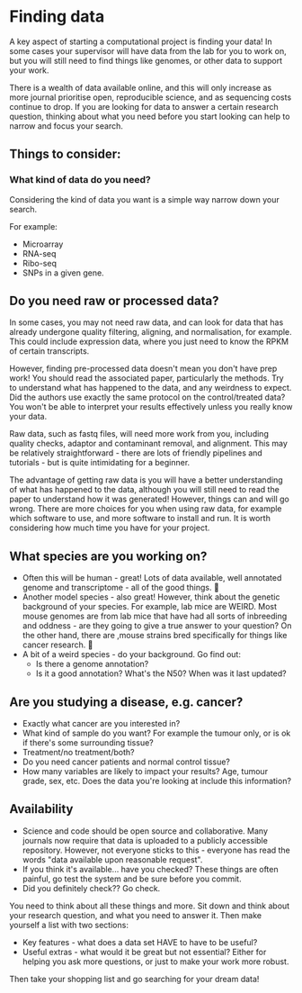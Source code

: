 # Finding data

A key aspect of starting a computational project is finding your data!
In some cases your supervisor will have data from the lab for you to work on, but you will still need to find things like genomes, or other data to support your work.

There is a wealth of data available online, and this will only increase as more journal prioritise open, reproducible science, and as sequencing costs continue to drop.
If you are looking for data to answer a certain research question, thinking about what you need before you start looking can help to narrow and focus your search.

## Things to consider:

### What kind of data do you need?

Considering the kind of data you want is a simple way narrow down your search.

For example:

* Microarray
* RNA-seq
* Ribo-seq
* SNPs in a given gene.

## Do you need raw or processed data?

In some cases, you may not need raw data, and can look for data that has already undergone quality filtering, aligning, and normalisation, for example. This could include expression data, where you just need to know the RPKM of certain transcripts.

However, finding pre-processed data doesn't mean you don't have prep work!
You should read the associated paper, particularly the methods.
Try to understand what has happened to the data, and any weirdness to expect.
Did the authors use exactly the same protocol on the control/treated data?
You won't be able to interpret your results effectively unless you really know your data.

Raw data, such as fastq files, will need more work from you, including quality checks, adaptor and contaminant removal, and alignment.
This may be relatively straightforward - there are lots of friendly pipelines and tutorials - but is quite intimidating for a beginner.

The advantage of getting raw data is you will have a better understanding of what has happened to the data, although you will still need to read the paper to understand how it was generated!
However, things can and will go wrong.
There are more choices for you when using raw data, for example which software to use, and more software to install and run.
It is worth considering how much time you have for your project.

## What species are you working on?

* Often this will be human - great! Lots of data available, well annotated genome and transcriptome - all of the good things. 💃
* Another model species - also great! However, think about the genetic background of your species. For example, lab mice are WEIRD. Most mouse genomes are from lab mice that have had all sorts of inbreeding and oddness - are they going to give a true answer to your question? On the other hand, there are ,mouse strains bred specifically for things like cancer research. 🐁
* A bit of a weird species - do your background. Go find out:
  * Is there a genome annotation?
  * Is it a good annotation? What's the N50? When was it last updated?

## Are you studying a disease, e.g. cancer?

* Exactly what cancer are you interested in?
* What kind of sample do you want? For example the tumour only, or is ok if there's some surrounding tissue?
* Treatment/no treatment/both?
* Do you need cancer patients and normal control tissue?
* How many variables are likely to impact your results? Age, tumour grade, sex, etc. Does the data you're looking at include this information?

## Availability

* Science and code should be open source and collaborative. Many journals now require that data is uploaded to a publicly accessible repository. However, not everyone sticks to this - everyone has read the words "data available upon reasonable request".
* If you think it's available... have you checked? These things are often painful, go test the system and be sure before you commit.
* Did you definitely check?? Go check.

You need to think about all these things and more. Sit down and think about your research question, and what you need to answer it. Then make yourself a list with two sections:

* Key features - what does a data set HAVE to have to be useful?
* Useful extras - what would it be great but not essential? Either for helping you ask more questions, or just to make your work more robust.

Then take your shopping list and go searching for your dream data!
